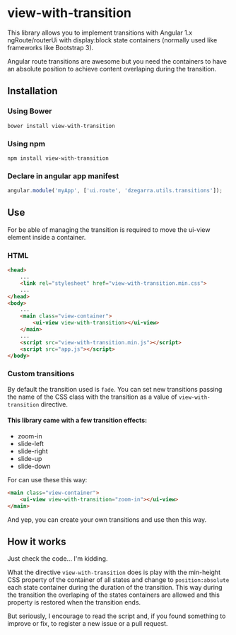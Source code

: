 # view-with-transition

This library allows you to implement transitions with Angular 1.x ngRoute/routerUi with display:block state containers (normally used like frameworks like Bootstrap 3).

Angular route transitions are awesome but you need the containers to have an absolute position to achieve content 
overlaping during the transition.

## Installation

### Using Bower

```shell
bower install view-with-transition
```

### Using npm
```shell
npm install view-with-transition
```

### Declare in angular app manifest
```js
angular.module('myApp', ['ui.route', 'dzegarra.utils.transitions']);
```

## Use

For be able of managing the transition is required to move the ui-view element inside a container.

### HTML
```html
<head>
    ...
    <link rel="stylesheet" href="view-with-transition.min.css">
    ...
</head>
<body>
    ...
    <main class="view-container">
        <ui-view view-with-transition></ui-view>
    </main>
    ...
    <script src="view-with-transition.min.js"></script>
    <script src="app.js"></script>
</body>
```

### Custom transitions

By default the transition used is `fade`. You can set new transitions passing the
name of the CSS class with the transition as a value of `view-with-transition` 
directive.

#### This library came with a few transition effects:
 - zoom-in
 - slide-left
 - slide-right
 - slide-up
 - slide-down

For can use these this way:
```html
<main class="view-container">
    <ui-view view-with-transition="zoom-in"></ui-view>
</main>
```

And yep, you can create your own transitions and use then this way.

## How it works

Just check the code... I'm kidding. 

What the directive `view-with-transition` does is play with the min-height CSS property of the container of all states 
and change to `position:absolute` each state container during the duration of the transition. This way during the 
transition the overlaping of the states containers are allowed and this property is restored when the transition ends.

But seriously, I encourage to read the script and, if you found something to improve or fix, to register a new issue 
or a pull request.